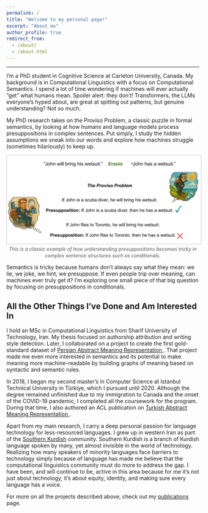 ```yaml
---
permalink: /
title: "Welcome to my personal page!"
excerpt: "About me"
author_profile: true
redirect_from: 
  - /about/
  - /about.html
---
```


------
I’m a PhD student in Cognitive Science at Carleton University, Canada. My background is in Computational Linguistics with a focus on Computational Semantics. I spend a lot of time wondering if machines will ever actually “get” what humans mean. Spoiler alert: they don’t! Transformers, the LLMs everyone’s hyped about, are great at spitting out patterns, but genuine understanding? Not so much.

My PhD research takes on the Proviso Problem, a classic puzzle in formal semantics, by looking at how humans and language models process presuppositions in complex sentences. Put simply, I study the hidden assumptions we sneak into our words and explore how machines struggle (sometimes hilariously) to keep up.



<p align="center">
  <img src="/images/proviso.png" 
       alt="picture illustrating the Proviso Problem in presuppositions" 
       width="600" 
       style="border:1px solid #ccc; padding:2px; background-color:#f9f9f9;">
  <br>
  <span style="font-size:0.9em; color:#555;">
    <em>This is a classic example of how understanding presuppositions becomes tricky in complex sentence structures such as conditionals.</em>
  </span>
</p>



Semantics is tricky because humans don’t always say what they mean: we lie, we joke, we hint, we presuppose. If even people trip over meaning, can machines ever truly get it? I’m exploring one small piece of that big question by focusing on presuppositions in conditionals.


## All the Other Things I’ve Done and Am Interested In
I hold an MSc in Computational Linguistics from Sharif University of Technology, Iran. My thesis focused on authorship attribution and writing style detection. Later, I collaborated on a project to create the first gold-standard dataset of <a href="https://aclanthology.org/2024.umrpw-1.2/" target="_blank"> Persian Abstract Meaning Representation </a>. That project made me even more interested in semantics and its potential to make meaning more machine-readable by building graphs of meaning based on syntactic and semantic rules.

In 2018, I began my second master’s in Computer Science at Istanbul Technical University in Türkiye, which I pursued until 2020. Although the degree remained unfinished due to my immigration to Canada and the onset of the COVID-19 pandemic, I completed all the coursework for the program. During that time, I also authored an ACL publication on <a href="https://aclanthology.org/P19-2006/" target="_blank"> Turkish Abstract Meaning Representation </a>.

Apart from my main research, I carry a deep personal passion for language technology for less-resourced languages. I grew up in western Iran as part of the <a href="https://en.wikipedia.org/wiki/Southern_Kurdish" target="_blank">Southern Kurdish</a> community. Southern Kurdish is a branch of Kurdish language spoken by many, yet almost invisible in the world of technology. Realizing how many speakers of minority languages face barriers to technology simply because of language has made me believe that the computational linguistics community must do more to address the gap. I have been, and will continue to be, active in this area because for me it’s not just about technology, it’s about equity, identity, and making sure every language has a voice.

For more on all the projects described above, check out my <a href="https://taraazin.github.io/publications/" target="_blank">publications</a> page. 














